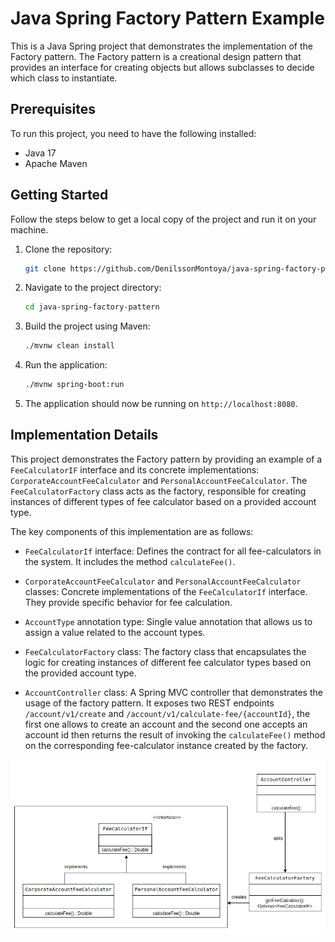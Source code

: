 # Java Spring Factory Pattern Example

This is a Java Spring project that demonstrates the implementation of the Factory pattern. The Factory pattern is a creational design pattern that provides an interface for creating objects but allows subclasses to decide which class to instantiate.

## Prerequisites

To run this project, you need to have the following installed:

- Java 17
- Apache Maven

## Getting Started

Follow the steps below to get a local copy of the project and run it on your machine.

1. Clone the repository:

   ```bash
   git clone https://github.com/DenilssonMontoya/java-spring-factory-pattern.git
   ```

2. Navigate to the project directory:

   ```bash
   cd java-spring-factory-pattern
   ```

3. Build the project using Maven:

   ```bash
   ./mvnw clean install
   ```

4. Run the application:

   ```bash
   ./mvnw spring-boot:run
   ```

5. The application should now be running on `http://localhost:8080`.

## Implementation Details

This project demonstrates the Factory pattern by providing an example of a `FeeCalculatorIF` interface and its concrete implementations: `CorporateAccountFeeCalculator` and `PersonalAccountFeeCalculator`. The `FeeCalculatorFactory` class acts as the factory, responsible for creating instances of different types of fee calculator based on a provided account type.

The key components of this implementation are as follows:

- `FeeCalculatorIf` interface: Defines the contract for all fee-calculators in the system. It includes the method `calculateFee()`.

- `CorporateAccountFeeCalculator` and `PersonalAccountFeeCalculator` classes: Concrete implementations of the `FeeCalculatorIf` interface. They provide specific behavior for fee calculation.

- `AccountType` annotation type: Single value annotation that allows us to assign a value related to the account types.

- `FeeCalculatorFactory` class: The factory class that encapsulates the logic for creating instances of different fee calculator types based on the provided account type.

- `AccountController` class: A Spring MVC controller that demonstrates the usage of the factory pattern. It exposes two REST endpoints `/account/v1/create` and `/account/v1/calculate-fee/{accountId}`, the first one allows to create an account and the second one accepts an account id then returns the result of invoking the `calculateFee()` method on the corresponding fee-calculator instance created by the factory.

![diagram.png](img%2Fdiagram.png)